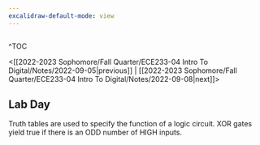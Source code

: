 ```yaml
---
excalidraw-default-mode: view
---
```


```toc

```

^TOC

<[[2022-2023 Sophomore/Fall Quarter/ECE233-04 Intro To Digital/Notes/2022-09-05|previous]] | [[2022-2023 Sophomore/Fall Quarter/ECE233-04 Intro To Digital/Notes/2022-09-08|next]]>

## Lab Day 
 Truth tables are used to specify the function of a logic circuit.
XOR gates yield true if there is an ODD number of HIGH inputs.